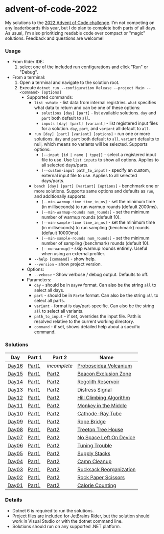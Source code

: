 # advent-of-code-2022

My solutions to the [2022 Advent of Code challenge](https://adventofcode.com/).
I'm not competing on any leaderboards this year, but I do plan to complete both parts of all days.
As usual, I'm also prioritizing readable code over compact or "magic" solutions.
Feedback and questions are welcome!

### Usage
* From Rider IDE:
  1. select one of the included run configurations and click "Run" or "Debug".
* From a terminal:
  1. Open a terminal and navigate to the solution root.
  2. Execute `dotnet run --configuration Release --project Main -- <command> [options]`
     * Supported commands:
       * `list <what>` - list data from internal registries. `what` specifies what data to return and can be one of these options:
         * `solutions [day] [part]` - list available solutions. `day` and `part` both default to `all`.
         * `inputs [day] [part] [variant]` - list registered input files for a solution. `day`, `part`, and `variant` all default to `all`.
       * `run [day] [part] [variant] [options]` - run one or more solutions. `day` and `part` both default to `all`. `variant` defaults to null, which means no variants will be selected. Supports options:
         * `[--input {id | name | type}]` - select a registered input file to use. Use `list inputs` to show all options. Applies to all selected days/parts.
         * `[--custom-input path_to_input]` - specify an custom, external input file to use. Applies to all selected days/parts.
       * `bench [day] [part] [variant] [options]` - benchmark one or more solutions. Supports same options and defaults as `run`, and additionally supports:
         * `[--min-warmup-time time_in_ms]` - set the minimum time (in milliseconds) to run warmup rounds (default 2000ms).
         * `[--min-warmup-rounds num_rounds]` - set the minimum number of warmup rounds (default 10).
         * `[--min-sample-time time_in_ms]` - set the minimum time (in milliseconds) to run sampling (benchmark) rounds (default 10000ms).
         * `[--min-sample-rounds num_rounds]` - set the minimum number of sampling (benchmark) rounds (default 10).
         * `[--no-warmup]` - skip warmup rounds entirely. Useful when using an external profiler.
       * `--help [command]` - show help.
       * `--version` - show project version.
     * Options:
       * `--vebose` - Show verbose / debug output. Defaults to off.
     * Parameters:
       * `day` - should be in `Day##` format. Can also be the string `all` to select all days.
       * `part` - should be in `Part#` format. Can also be the string `all` to select all parts.
       * `variant` - format is day/part-specific. Can also be the string `all` to select all variants.
       * `path_to_input` - if set, overrides the input file. Path is resolved relative to the current working directory.
       * `command` - if set, shows detailed help about a specific command.

### Solutions
| Day                         | Part 1                                         | Part 2                                         | Name                                                            |
|-----------------------------|------------------------------------------------|------------------------------------------------|-----------------------------------------------------------------|
| [Day16](AdventOfCode/Day16) | [Part1](AdventOfCode/Day16/Day16Part1.cs)      | *incomplete*                                   | [Proboscidea Volcanium](https://adventofcode.com/2022/day/16)   |
| [Day15](AdventOfCode/Day15) | [Part1](AdventOfCode/Day15/Day15Part1.cs)      | [Part2](AdventOfCode/Day15/Day15Part2.cs)      | [Beacon Exclusion Zone](https://adventofcode.com/2022/day/15)   |
| [Day14](AdventOfCode/Day14) | [Part1](AdventOfCode/Day14/Day14NaivePart1.cs) | [Part2](AdventOfCode/Day14/Day14NaivePart2.cs) | [Regolith Reservoir](https://adventofcode.com/2022/day/14)      |
| [Day13](AdventOfCode/Day13) | [Part1](AdventOfCode/Day13/Day13Part1.cs)      | [Part2](AdventOfCode/Day13/Day13Part2.cs)      | [Distress Signal](https://adventofcode.com/2022/day/13)         |
| [Day12](AdventOfCode/Day12) | [Part1](AdventOfCode/Day12/Day12Part1.cs)      | [Part2](AdventOfCode/Day12/Day12Part2.cs)      | [Hill Climbing Algorithm](https://adventofcode.com/2022/day/12) |
| [Day11](AdventOfCode/Day11) | [Part1](AdventOfCode/Day11/Day11Part1.cs)      | [Part2](AdventOfCode/Day11/Day11Part2.cs)      | [Monkey in the Middle](https://adventofcode.com/2022/day/11)    |
| [Day10](AdventOfCode/Day10) | [Part1](AdventOfCode/Day10/Day10Part1.cs)      | [Part2](AdventOfCode/Day10/Day10Part2.cs)      | [Cathode-Ray Tube](https://adventofcode.com/2022/day/10)        |
| [Day09](AdventOfCode/Day09) | [Part1](AdventOfCode/Day09/Day09Part1.cs)      | [Part2](AdventOfCode/Day09/Day09Part2.cs)      | [Rope Bridge](https://adventofcode.com/2022/day/9)              |
| [Day08](AdventOfCode/Day08) | [Part1](AdventOfCode/Day08/Day08Part1.cs)      | [Part2](AdventOfCode/Day08/Day08Part2.cs)      | [Treetop Tree House](https://adventofcode.com/2022/day/8)       |
| [Day07](AdventOfCode/Day07) | [Part1](AdventOfCode/Day07/Day07Part1.cs)      | [Part2](AdventOfCode/Day07/Day07Part2.cs)      | [No Space Left On Device](https://adventofcode.com/2022/day/7)  |
| [Day06](AdventOfCode/Day06) | [Part1](AdventOfCode/Day06/Day06Part1.cs)      | [Part2](AdventOfCode/Day06/Day06Part2.cs)      | [Tuning Trouble](https://adventofcode.com/2022/day/6)           |
| [Day05](AdventOfCode/Day05) | [Part1](AdventOfCode/Day05/Day05Part1.cs)      | [Part2](AdventOfCode/Day05/Day05Part2.cs)      | [Supply Stacks](https://adventofcode.com/2022/day/5)            |
| [Day04](AdventOfCode/Day04) | [Part1](AdventOfCode/Day04/Day04Part1.cs)      | [Part2](AdventOfCode/Day04/Day04Part2.cs)      | [Camp Cleanup](https://adventofcode.com/2022/day/4)             |
| [Day03](AdventOfCode/Day03) | [Part1](AdventOfCode/Day03/Day03Part1.cs)      | [Part2](AdventOfCode/Day03/Day03Part2.cs)      | [Rucksack Reorganization](https://adventofcode.com/2022/day/3)  |
| [Day02](AdventOfCode/Day02) | [Part1](AdventOfCode/Day02/Day02Part1.cs)      | [Part2](AdventOfCode/Day02/Day02Part2.cs)      | [Rock Paper Scissors](https://adventofcode.com/2022/day/2)      |
| [Day01](AdventOfCode/Day01) | [Part1](AdventOfCode/Day01/Day01Part1.cs)      | [Part2](AdventOfCode/Day01/Day01Part2.cs)      | [Calorie Counting](https://adventofcode.com/2022/day/1)         |

### Details
* Dotnet 6 is required to run the solutions.
* Project files are included for JetBrains Rider, but the solution should work in Visual Studio or with the dotnet command line.
* Solutions should run on any supported .NET platform.